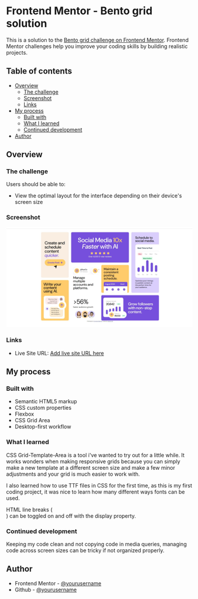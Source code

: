 # Frontend Mentor - Bento grid solution

This is a solution to the [Bento grid challenge on Frontend Mentor](https://www.frontendmentor.io/challenges/bento-grid-RMydElrlOj). Frontend Mentor challenges help you improve your coding skills by building realistic projects. 

## Table of contents

- [Overview](#overview)
  - [The challenge](#the-challenge)
  - [Screenshot](#screenshot)
  - [Links](#links)
- [My process](#my-process)
  - [Built with](#built-with)
  - [What I learned](#what-i-learned)
  - [Continued development](#continued-development)
- [Author](#author)

## Overview

### The challenge

Users should be able to:

- View the optimal layout for the interface depending on their device's screen size

### Screenshot

!["DeskTop Preview"](completedImages/DesktopPreview.jpeg)

### Links

- Live Site URL: [Add live site URL here](https://your-live-site-url.com)

## My process

### Built with

- Semantic HTML5 markup
- CSS custom properties
- Flexbox
- CSS Grid Area
- Desktop-first workflow

### What I learned

CSS Grid-Template-Area is a tool i've wanted to try out for a little while. It works wonders when making responsive grids because you can simply make a new template at a different screen size and make a few minor adjustments and your grid is much easier to work with.

I also learned how to use TTF files in CSS for the first time, as this is my first coding project, it was nice to learn how many different ways fonts can be used.

HTML line breaks (<br>) can be toggled on and off with the display property.

### Continued development

Keeping my code clean and not copying code in media queries, managing code across screen sizes can be tricky if not organized properly.

## Author

- Frontend Mentor - [@yourusername](https://www.frontendmentor.io/profile/wlyreese)
- Github - [@yourusername](https://github.com/wlyreese)
